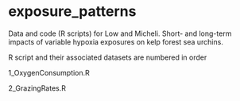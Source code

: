 # exposure_patterns

Data and code (R scripts) for Low and Micheli. Short- and long-term impacts of variable hypoxia exposures on kelp forest sea urchins.

R script and their associated datasets are numbered in order

1_OxygenConsumption.R 

2_GrazingRates.R

